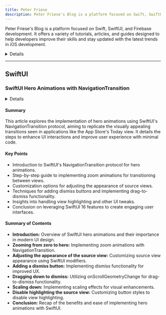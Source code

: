 ```yaml
---
title: Peter Friese
description: Peter Friese's Blog is a platform focused on Swift, SwiftUI, and Firebase development. It offers a variety of tutorials, articles, and guides designed to help developers improve their skills and stay updated with the latest trends in iOS development.
---
```


Peter Friese's Blog is a platform focused on Swift, SwiftUI, and Firebase development. It offers a variety of tutorials, articles, and guides designed to help developers improve their skills and stay updated with the latest trends in iOS development.

<details>
**URL:** https://peterfriese.dev/

**Authors:** `Peter Friese`

**Complexity Levels:**
   - **Beginner:** 20%
   - **Intermediate:** 50%
   - **Advanced:** 30%

**Frequency of Posting:** Weekly

**Types of Content:**
   - **Tutorials:** 50% (Step-by-step guides and practical examples)
   - **Articles:** 40% (In-depth articles and best practices)
   - **News:** 10% (Updates on Swift and iOS development)

**Additional Features:**
   - **Newsletter:** Available for regular updates and news.
   - **Books and Courses:** In-depth learning resources.
   - **YouTube Channel:** Video tutorials and guides.
</details>

<LinkCard title="Visit Peter Friese's Blog" href="https://peterfriese.dev/" />

---

## SwiftUI

### SwiftUI Hero Animations with NavigationTransition

<details>

**URL:** https://peterfriese.dev/blog/2024/hero-animation/?ref=createwithswift.com

**Published:** Jun 21, 2024  

**Authors:** `Peter Friese`  
**Tags:**  
`SwiftUI`, `iOS Development`, `Animation`, `NavigationTransition`

</details>

#### Summary

This article explores the implementation of hero animations using SwiftUI's NavigationTransition protocol, aiming to replicate the visually appealing transitions seen in applications like the App Store's Today view. It details the steps to enhance UI interactions and improve user experience with minimal code.

#### Key Points

- Introduction to SwiftUI's NavigationTransition protocol for hero animations.
- Step-by-step guide to implementing zoom animations for transitioning between views.
- Customization options for adjusting the appearance of source views.
- Techniques for adding dismiss buttons and implementing drag-to-dismiss functionality.
- Insights into handling view highlighting and other UI tweaks.
- Conclusion on leveraging SwiftUI 16 features to create engaging user interfaces.

#### Summary of Contents

- **Introduction:** Overview of SwiftUI hero animations and their importance in modern UI design.
- **Zooming from zero to hero:** Implementing zoom animations with NavigationTransition.
- **Adjusting the appearance of the source view:** Customizing source view appearance using SwiftUI modifiers.
- **Adding a dismiss button:** Implementing dismiss functionality for improved UX.
- **Dragging down to dismiss:** Utilizing onScrollGeometryChange for drag-to-dismiss functionality.
- **Scaling down:** Implementing scaling effects for visual enhancements.
- **Disable highlighting the source view:** Customizing button styles to disable view highlighting.
- **Conclusion:** Recap of the benefits and ease of implementing hero animations with SwiftUI.

<LinkCard title="Read Full Article" href="https://peterfriese.dev/blog/2024/hero-animation/" />